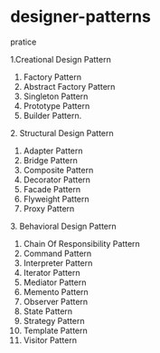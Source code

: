 # designer-patterns
pratice


<p>1.Creational Design Pattern</p>
<ol>
<li>Factory Pattern</li>
<li>Abstract Factory Pattern</li>
<li>Singleton Pattern</li>
<li>Prototype Pattern</li>
<li>Builder Pattern.</li>
</ol>
<p>2. Structural Design Pattern</p>
<ol>
<li>Adapter Pattern</li>
<li>Bridge Pattern</li>
<li>Composite Pattern</li>
<li>Decorator Pattern</li>
<li>Facade Pattern</li>
<li>Flyweight Pattern</li>
<li>Proxy Pattern</li>
</ol>
<p>3. Behavioral Design Pattern</p>
<ol>
<li>Chain Of Responsibility Pattern</li>
<li>Command Pattern</li>
<li>Interpreter Pattern</li>
<li>Iterator Pattern</li>
<li>Mediator Pattern</li>
<li>Memento Pattern</li>
<li>Observer Pattern</li>
<li>State Pattern</li>
<li>Strategy Pattern</li>
<li>Template Pattern</li>
<li>Visitor Pattern</li>
</ol>
